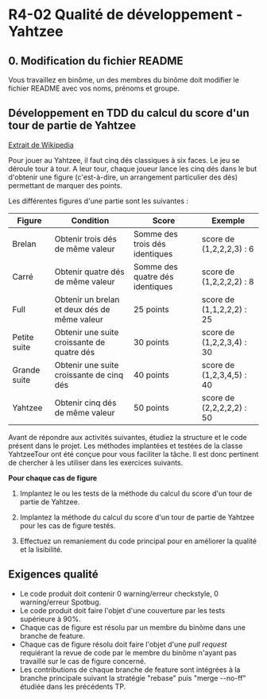 # R4-02 Qualité de développement - Yahtzee

## 0. Modification du fichier README

Vous travaillez en binôme, un des membres du binôme doit modifier le fichier README avec vos noms, prénoms et groupe.

## Développement en TDD du calcul du score d'un tour de partie de Yahtzee

[Extrait de Wikipedia](https://fr.wikipedia.org/wiki/Yahtzee)

Pour jouer au Yahtzee, il faut cinq dés classiques à six faces.
Le jeu se déroule tour à tour. A leur tour, chaque joueur lance les cinq dés dans le but d'obtenir une figure 
(c'est-à-dire, un arrangement particulier des dés) permettant de marquer des points.

Les différentes figures d'une partie sont les suivantes :


| Figure       | Condition                                    | Score                           | Exemple                   |
|--------------|----------------------------------------------|---------------------------------|---------------------------|
| Brelan       | Obtenir trois dés de même valeur             | Somme des trois dés identiques  | score de (1,2,2,2,3) : 6  |
| Carré        | Obtenir quatre dés de même valeur            | Somme des quatre dés identiques | score de (1,2,2,2,2) : 8  |
| Full         | Obtenir un brelan et deux dés de même valeur | 25 points                       | score de (1,1,2,2,2) : 25 |
| Petite suite | Obtenir une suite croissante de quatre dés   | 30 points                       | score de (1,2,2,3,4) : 30 |
| Grande suite | Obtenir une suite croissante de cinq dés     | 40 points                       | score de (1,2,3,4,5) : 40 |
| Yahtzee      | Obtenir cinq dés de même valeur              | 50 points                       | score de (2,2,2,2,2) : 50 |

Avant de répondre aux activités suivantes, étudiez la structure et le code présent dans le projet. 
Les méthodes implantées et testées de la classe YahtzeeTour ont été conçue pour vous faciliter la tâche. 
Il est donc pertinent de chercher à les utiliser dans les exercices suivants.

**Pour chaque cas de figure**

1. Implantez le ou les tests de la méthode du calcul du score d'un tour de partie de Yahtzee.

2. Implantez la méthode du calcul du score d'un tour de partie de Yahtzee pour les cas de figure testés.

3. Effectuez un remaniement du code principal pour en améliorer la qualité et la lisibilité.

## Exigences qualité

- Le code produit doit contenir 0 warning/erreur checkstyle, 0 warning/erreur Spotbug.
- Le code produit doit faire l'objet d'une couverture par les tests supérieure à 90%.
- Chaque cas de figure est résolu par un membre du binôme dans une branche de feature.
- Chaque cas de figure résolu doit faire l'objet d'une _pull request_ requiérant la revue de code par le membre du binôme
n'ayant pas travaillé sur le cas de figure concerné.
- Les contributions de chaque branche de feature sont intégrées à la branche principale suivant la stratégie "rebase" puis "merge --no-ff"
étudiée dans les précédents TP.


